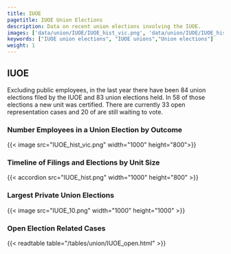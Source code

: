 ```yaml
---
title: IUOE
pagetitle: IUOE Union Elections
description: Data on recent union elections involving the IUOE.
images: ['data/union/IUOE/IUOE_hist_vic.png', 'data/union/IUOE/IUOE_hist_size.png', 'data/union/IUOE/IUOE_10.png']
keywords: ["IUOE union elections", "IUOE unions","Union elections"]
weight: 1
---
```

##  IUOE

Excluding public employees, in the last year there have been 84 union elections filed by the IUOE and 83 union elections held. In 58 of those elections a new unit was certified. There are currently 33 open representation cases and 20 of are still waiting to vote.

### Number Employees in a Union Election by Outcome
{{< image src="IUOE_hist_vic.png" width="1000" height="800">}}

### Timeline of Filings and Elections by Unit Size
{{< accordion src="IUOE_hist.png" width="1000" height="800" >}}

### Largest Private Union Elections
{{< image src="IUOE_10.png" width="1000" height="1000"  >}}

### Open Election Related Cases
{{< readtable table="/tables/union/IUOE_open.html" >}}

